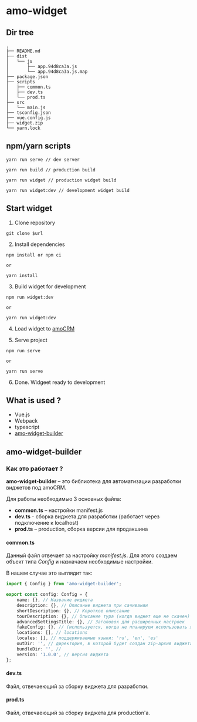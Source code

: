 # amo-widget

## Dir tree

```
.
├── README.md
├── dist
│   └── js
│       ├── app.94d8ca3a.js
│       └── app.94d8ca3a.js.map
├── package.json
├── scripts
│   ├── common.ts
│   ├── dev.ts
│   └── prod.ts
├── src
│   └── main.js
├── tsconfig.json
├── vue.config.js
├── widget.zip
└── yarn.lock
```

## npm/yarn scripts 

```
yarn run serve // dev server

yarn run build // production build

yarn run widget // production widget build 

yarn run widget:dev // development widget build 
```

## Start widget

1. Clone repository 
```
git clone $url
```

2. Install dependencies
```
npm install or npm ci

or

yarn install 
```

3. Build widget for development
```
npm run widget:dev

or 

yarn run widget:dev
```

4. Load widget to [amoCRM](https://www.amocrm.ru/developers/content/integrations/upload) 

5. Serve project
```
npm run serve 

or 

yarn run serve 
```
6. Done. Widgeet ready to development

## What is used ?

- Vue.js
- Webpack
- typescript
- [amo-widget-builder](https://advisory-frontend.vercel.app/advisory/npm-package/amo-widget-builder)

## amo-widget-builder

### Как это работает ?

__amo-widget-builder__ – это библиотека для автоматизации разработки виджетов под amoCRM. 

Для работы необходимыо 3 основных файла:

- __common.ts__ – настройки manifest.js 
- __dev.ts__ - сборка виджета для разработки (работает через подключение к localhost)
- __prod.ts__ – production, сборка версии для продакшина

#### common.ts

Данный файл отвечает за настройку *manifest.js*. Для этого создаем объект типа *Config* и назначаем необходимые настройки.

В нашем случае это выглядит так: 

```ts
import { Config } from 'amo-widget-builder';

export const config: Config = {
    name: {}, // Название виджета
    description: {}, // Описание виджета при сачивании 
    shortDescription: {}, // Короткое описсание
    tourDescription: {}, // Описание тура (когда виджет еще не скачен) 
    advancedSettingsTitle: {}, // Заголовок для расширенных настроек
    fakeConfig: {}, // (используется, когда не планируем использовать хранение настрооект в amoCRM)
    locations: [], // locations
    locales: [], // поддерживаемые языки: 'ru', 'en', 'es'
    outDir: '', // директория, в которой будет создан zip-архив виджета
    bundleDir: '', // 
    version: '1.0.0', // версия виджета
};
```

#### dev.ts

Файл, отвечаеющий за сборку виджета для разработки. 

#### prod.ts

Файл, отвечаеющий за сборку виджета для production'а. 
